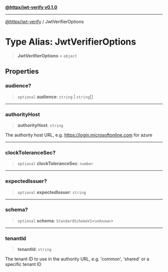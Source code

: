 [**@httpx/jwt-verify v0.1.0**](../README.md)

***

[@httpx/jwt-verify](../README.md) / JwtVerifierOptions

# Type Alias: JwtVerifierOptions

> **JwtVerifierOptions** = `object`

## Properties

### audience?

> `optional` **audience**: `string` \| `string`[]

***

### authorityHost

> **authorityHost**: `string`

The authority host URL, e.g. https://login.microsoftonline.com for azure

***

### clockToleranceSec?

> `optional` **clockToleranceSec**: `number`

***

### expectedIssuer?

> `optional` **expectedIssuer**: `string`

***

### schema?

> `optional` **schema**: `StandardSchemaV1`\<`unknown`\>

***

### tenantId

> **tenantId**: `string`

The tenant ID to use in the authority URL, e.g. 'common', 'shared' or a specific tenant ID
